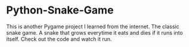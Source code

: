 # Python-Snake-Game
This is another Pygame project I learned from the internet. The classic snake game. A snake that grows everytime it eats and dies if it runs into itself. Check out the code and watch it run.
